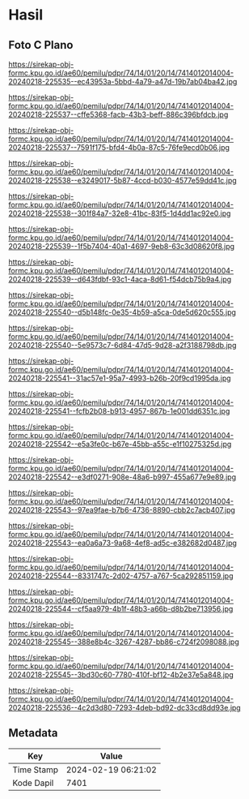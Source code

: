 # Hasil

## Foto C Plano

https://sirekap-obj-formc.kpu.go.id/ae60/pemilu/pdpr/74/14/01/20/14/7414012014004-20240218-225535--ec43953a-5bbd-4a79-a47d-19b7ab04ba42.jpg

https://sirekap-obj-formc.kpu.go.id/ae60/pemilu/pdpr/74/14/01/20/14/7414012014004-20240218-225537--cffe5368-facb-43b3-beff-886c396bfdcb.jpg

https://sirekap-obj-formc.kpu.go.id/ae60/pemilu/pdpr/74/14/01/20/14/7414012014004-20240218-225537--7591f175-bfd4-4b0a-87c5-76fe9ecd0b06.jpg

https://sirekap-obj-formc.kpu.go.id/ae60/pemilu/pdpr/74/14/01/20/14/7414012014004-20240218-225538--e3249017-5b87-4ccd-b030-4577e59dd41c.jpg

https://sirekap-obj-formc.kpu.go.id/ae60/pemilu/pdpr/74/14/01/20/14/7414012014004-20240218-225538--301f84a7-32e8-41bc-83f5-1d4dd1ac92e0.jpg

https://sirekap-obj-formc.kpu.go.id/ae60/pemilu/pdpr/74/14/01/20/14/7414012014004-20240218-225539--1f5b7404-40a1-4697-9eb8-63c3d08620f8.jpg

https://sirekap-obj-formc.kpu.go.id/ae60/pemilu/pdpr/74/14/01/20/14/7414012014004-20240218-225539--d643fdbf-93c1-4aca-8d61-f54dcb75b9a4.jpg

https://sirekap-obj-formc.kpu.go.id/ae60/pemilu/pdpr/74/14/01/20/14/7414012014004-20240218-225540--d5b148fc-0e35-4b59-a5ca-0de5d620c555.jpg

https://sirekap-obj-formc.kpu.go.id/ae60/pemilu/pdpr/74/14/01/20/14/7414012014004-20240218-225540--5e9573c7-6d84-47d5-9d28-a2f3188798db.jpg

https://sirekap-obj-formc.kpu.go.id/ae60/pemilu/pdpr/74/14/01/20/14/7414012014004-20240218-225541--31ac57e1-95a7-4993-b26b-20f9cd1995da.jpg

https://sirekap-obj-formc.kpu.go.id/ae60/pemilu/pdpr/74/14/01/20/14/7414012014004-20240218-225541--fcfb2b08-b913-4957-867b-1e001dd6351c.jpg

https://sirekap-obj-formc.kpu.go.id/ae60/pemilu/pdpr/74/14/01/20/14/7414012014004-20240218-225542--e5a3fe0c-b67e-45bb-a55c-e1f10275325d.jpg

https://sirekap-obj-formc.kpu.go.id/ae60/pemilu/pdpr/74/14/01/20/14/7414012014004-20240218-225542--e3df0271-908e-48a6-b997-455a677e9e89.jpg

https://sirekap-obj-formc.kpu.go.id/ae60/pemilu/pdpr/74/14/01/20/14/7414012014004-20240218-225543--97ea9fae-b7b6-4736-8890-cbb2c7acb407.jpg

https://sirekap-obj-formc.kpu.go.id/ae60/pemilu/pdpr/74/14/01/20/14/7414012014004-20240218-225543--ea0a6a73-9a68-4ef8-ad5c-e382682d0487.jpg

https://sirekap-obj-formc.kpu.go.id/ae60/pemilu/pdpr/74/14/01/20/14/7414012014004-20240218-225544--8331747c-2d02-4757-a767-5ca292851159.jpg

https://sirekap-obj-formc.kpu.go.id/ae60/pemilu/pdpr/74/14/01/20/14/7414012014004-20240218-225544--cf5aa979-4b1f-48b3-a66b-d8b2be713956.jpg

https://sirekap-obj-formc.kpu.go.id/ae60/pemilu/pdpr/74/14/01/20/14/7414012014004-20240218-225545--388e8b4c-3267-4287-bb86-c724f2098088.jpg

https://sirekap-obj-formc.kpu.go.id/ae60/pemilu/pdpr/74/14/01/20/14/7414012014004-20240218-225545--3bd30c60-7780-410f-bf12-4b2e37e5a848.jpg

https://sirekap-obj-formc.kpu.go.id/ae60/pemilu/pdpr/74/14/01/20/14/7414012014004-20240218-225536--4c2d3d80-7293-4deb-bd92-dc33cd8dd93e.jpg


## Metadata

| Key        | Value               |
| ---------- | ------------------- |
| Time Stamp | 2024-02-19 06:21:02 |
| Kode Dapil | 7401                |



